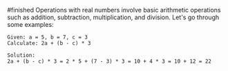 #finished 
Operations with real numbers involve basic arithmetic operations such as addition, subtraction, multiplication, and division. Let's go through some examples:

```
Given: a = 5, b = 7, c = 3
Calculate: 2a + (b - c) * 3

Solution:
2a + (b - c) * 3 = 2 * 5 + (7 - 3) * 3 = 10 + 4 * 3 = 10 + 12 = 22
```

